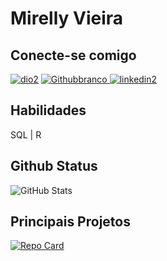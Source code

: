 # Mirelly Vieira

## Conecte-se comigo
[![dio2](https://github.com/Mihvieira/dio-lab-open-source/assets/136247614/1ef9f9a4-f866-4155-953b-168201d49341
)](https://web.dio.me/users/mih_vieira1?tab=skills/) [![Githubbranco](https://github.com/Mihvieira/dio-lab-open-source/assets/136247614/5272283d-87f0-43d7-ba9a-5e1946937f4e)
](https://github.com/Mihvieira) [![linkedin2](https://github.com/Mihvieira/dio-lab-open-source/assets/136247614/6ce73697-b159-40e6-9269-b5d621fac6ba)
](https://www.linkedin.com/in/mirelly-a-0099b8234/)


## Habilidades
SQL | R

## Github Status
![GitHub Stats](https://github-readme-stats.vercel.app/api?username=Mihvieira&theme=transparent&bg_color=000&border_color=30A3DC&show_icons=true&icon_color=30A3DC&title_color=E94D5F&text_color=FFF) 

## Principais Projetos
[![Repo Card](https://github-readme-stats.vercel.app/api/pin/?username=Mihvieira&repo=dio-lab-open-source&bg_color=000&border_color=30A3DC&show_icons=true&icon_color=30A3DC&title_color=E94D5F&text_color=FFF)](https://github.com/Mihvieira/dio-lab-open-source)
